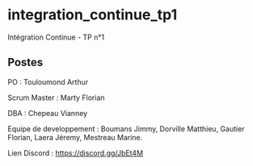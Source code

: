 # integration_continue_tp1
Intégration Continue - TP n°1

## Postes
PO : Touloumond Arthur

Scrum Master : Marty Florian

DBA : Chepeau Vianney

Equipe de developpement : Boumans Jimmy, Dorville Matthieu, Gautier Florian,  Laera Jéremy, Mestreau Marine.

Lien Discord : https://discord.gg/JbEt4M
